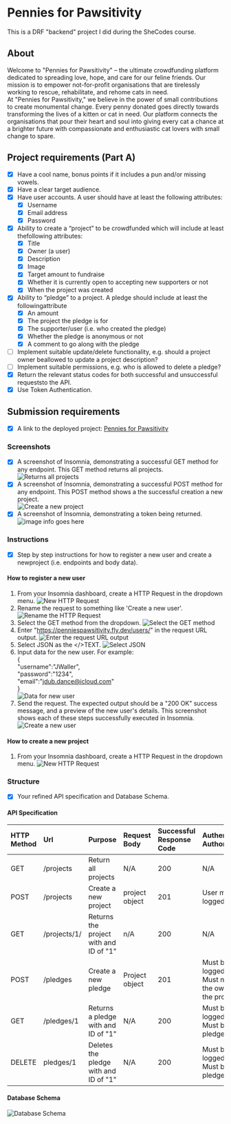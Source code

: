 # Pennies for Pawsitivity
This is a DRF "backend" project I did during the SheCodes course.<br /> 
## About
Welcome to "Pennies for Pawsitivity" – the ultimate crowdfunding platform dedicated to spreading love, hope, and care for our feline friends. Our mission is to empower not-for-profit organisations that are tirelessly working to rescue, rehabilitate, and rehome cats in need.<br />
At "Pennies for Pawsitivity," we believe in the power of small contributions to create monumental change. Every penny donated goes directly towards transforming the lives of a kitten or cat in need. Our platform connects the organisations that pour their heart and soul into giving every cat a chance at a brighter future with compassionate and enthusiastic cat lovers with small change to spare.<br /> 
## Project requirements (Part A)
- [X] Have a cool name, bonus points if it includes a pun and/or missing vowels.
- [X] Have a clear target audience.
- [X] Have user accounts. A user should have at least the following attributes:<br /> 
    - [X] Username<br /> 
    - [X] Email address<br /> 
    - [x] Password<br />
- [X] Ability to create a “project” to be crowdfunded which will include at least thefollowing attributes:
  - [X] Title
  - [X] Owner (a user)
  - [X] Description
  - [X] Image 
  - [X] Target amount to fundraise
  - [X] Whether it is currently open to accepting new supporters or not
  - [X] When the project was created
- [X] Ability to “pledge” to a project. A pledge should include at least the followingattribute
  - [X] An amount
  - [X] The project the pledge is for
  - [X] The supporter/user (i.e. who created the pledge)
  - [X] Whether the pledge is anonymous or not
  - [X] A comment to go along with the pledge
- [ ] Implement suitable update/delete functionality, e.g. should a project owner beallowed to update a project description?
- [ ] Implement suitable permissions, e.g. who is allowed to delete a pledge?
- [X] Return the relevant status codes for both successful and unsuccessful requeststo the API.
- [X] Use Token Authentication.
## Submission requirements
- [X] A link to the deployed project: [Pennies for Pawsitivity](https://penniespawsitivity.fly.dev/projects/)
### Screenshots
- [X] A screenshot of Insomnia, demonstrating a successful GET method for any endpoint. This GET method returns all projects.<br />
![Returns all projects](screenshots/Returns_all_projects.png)
- [X] A screenshot of Insomnia, demonstrating a successful POST method for any endpoint. This POST method shows a the successful creation a new project.<br />
![Create a new project](screenshots/Create_a_new_project.png)
- [X] A screenshot of Insomnia, demonstrating a token being returned.<br />
![image info goes here](screenshots/Token_return.png)
### Instructions
- [X] Step by step instructions for how to register a new user and create a newproject (i.e. endpoints and body data).
#### How to register a new user
1. From your Insomnia dashboard, create a HTTP Request in the dropdown menu.
![New HTTP Request](screenshots/New_HTTP_Request.png)
    <br />
2. Rename the request to something like 'Create a new user'.
    <br />
![Rename the HTTP Request](screenshots/Rename_HTTP_Request.png)
    <br />
1. Select the GET method from the dropdown.
![Select the GET method](screenshots/Select%20the%20GET%20method.png)
1. Enter "https://penniespawsitivity.fly.dev/users/" in the request URL output.
![Enter the request URL output](screenshots/Enter_the_request_URL_output.png)
1. Select JSON as the </>TEXT.
![Select JSON](screenshots/Select_JSON.png)
1. Input data for the new user. For example:<br />
{<br />
    "username":"JWaller",<br />
    "password":"1234",<br />
    "email":"jdub.dance@icloud.com"<br />
}<br />
![Data for new user](screenshot/../screenshots/Data_for_new_user.png)
1. Send the request. The expected output should be a "200 OK" success message, and a preview of the new user's details. This screenshot shows each of these steps successfully executed in Insomnia.
![Create a new user](screenshots/Create_a_new_user.png)
#### How to create a new project
1. From your Insomnia dashboard, create a HTTP Request in the dropdown menu.
![New HTTP Request](screenshots/New_HTTP_Request.png)<br />

### Structure
- [X] Your refined API specification and Database Schema.
#### API Specification 
| HTTP Method | Url | Purpose | Request Body | Successful Response Code | Authentication <br /> Authorization
| :--- | :--- | :--- | :--- | :--- | :--- |
| GET | /projects | Return all projects | N/A | 200 | N/A |
| POST | /projects | Create a new project | project object | 201 | User must be logged in. 
| GET | /projects/1/ | Returns the project with and ID of "1" | n/A | 200 | N/A
| POST | /pledges | Create a new pledge | Project object | 201 | Must be logged in<br />Must not be the owner of the project
| GET | /pledges/1 | Returns a pledge with and ID of "1" | N/A | 200 | Must be logged in<br />Must be the pledge owner
| DELETE | pledges/1 | Deletes the pledge with and ID of "1" | N/A | 200 | Must be logged in<br />Must be the pledge owner
#### Database Schema
![Database Schema](screenshots/Database_Schema.png)